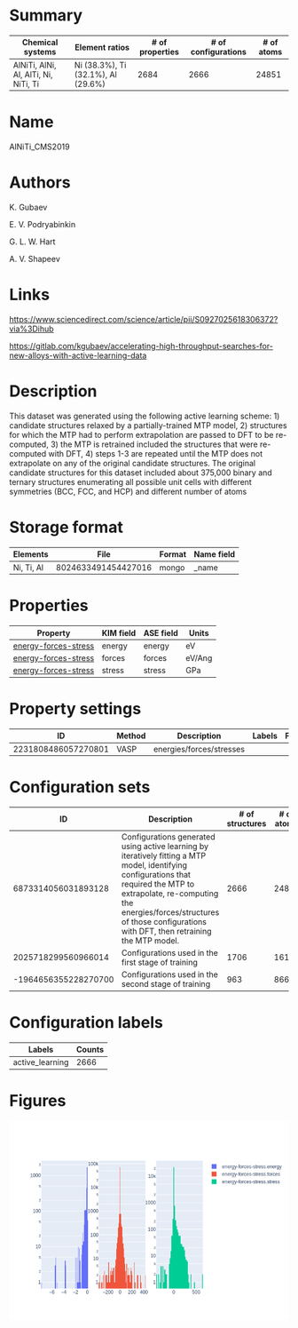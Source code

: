 
# Summary
|Chemical systems|Element ratios|# of properties|# of configurations|# of atoms|
|---|---|---|---|---|
|AlNiTi, AlNi, Al, AlTi, Ni, NiTi, Ti|Ni (38.3%), Ti (32.1%), Al (29.6%)|2684|2666|24851|

# Name

AlNiTi_CMS2019

# Authors

K. Gubaev

E. V. Podryabinkin

G. L. W. Hart

A. V. Shapeev

# Links

https://www.sciencedirect.com/science/article/pii/S0927025618306372?via%3Dihub

https://gitlab.com/kgubaev/accelerating-high-throughput-searches-for-new-alloys-with-active-learning-data

# Description

This dataset was generated using the following active learning scheme: 1) candidate structures relaxed by a partially-trained MTP model, 2) structures for which the MTP had to perform extrapolation are passed to DFT to be re-computed, 3) the MTP is retrained included the structures that were re-computed with DFT, 4) steps 1-3 are repeated until the MTP does not extrapolate on any of the original candidate structures. The original candidate structures for this dataset included about 375,000 binary and ternary structures enumerating all possible unit cells with different symmetries (BCC, FCC, and HCP) and different number of atoms

# Storage format

|Elements|File|Format|Name field|
|---|---|---|---|
| Ni, Ti, Al | 8024633491454427016 | mongo | _name |

# Properties

|Property|KIM field|ASE field|Units
|---|---|---|---|
| [energy-forces-stress](/home/josh/colabfit-tools/colabfit/examples/AlNiTi_CMS2019/energy-forces-stress.edn) | energy | energy | eV
| [energy-forces-stress](/home/josh/colabfit-tools/colabfit/examples/AlNiTi_CMS2019/energy-forces-stress.edn) | forces | forces | eV/Ang
| [energy-forces-stress](/home/josh/colabfit-tools/colabfit/examples/AlNiTi_CMS2019/energy-forces-stress.edn) | stress | stress | GPa

# Property settings

|ID|Method|Description|Labels|Files|
|---|---|---|---|---|
| 2231808486057270801 | VASP | energies/forces/stresses |  |  |

# Configuration sets

|ID|Description|# of structures| # of atoms|
|---|---|---|---|
| 6873314056031893128 | Configurations generated using active learning by iteratively fitting a MTP model, identifying configurations that required the MTP to extrapolate, re-computing the energies/forces/structures of those configurations with DFT, then retraining the MTP model. | 2666 | 24851 |
| 2025718299560966014 | Configurations used in the first stage of training | 1706 | 16186 |
| -1964656355228270700 | Configurations used in the second stage of training | 963 | 8669 |

# Configuration labels

|Labels|Counts|
|---|---|
| active_learning | 2666 |

# Figures
![The results of plot_histograms](histograms.png)
